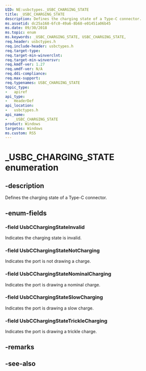 ```yaml
---
UID: NE:usbctypes._USBC_CHARGING_STATE
title: _USBC_CHARGING_STATE
description: Defines the charging state of a Type-C connector.
ms.assetid: dc25a168-6fc0-49a6-8b68-e01451a06b45
ms.date: 09/30/2018
ms.topic: enum
ms.keywords: _USBC_CHARGING_STATE, USBC_CHARGING_STATE, 
req.header: usbctypes.h
req.include-header: usbctypes.h
req.target-type:
req.target-min-winverclnt:
req.target-min-winversvr:
req.kmdf-ver: 1.27
req.umdf-ver: N/A
req.ddi-compliance:
req.max-support:
req.typenames: USBC_CHARGING_STATE
topic_type: 
-	apiref
api_type: 
-	HeaderDef
api_location: 
-	usbctypes.h
api_name: 
-	_USBC_CHARGING_STATE
product: Windows
targetos: Windows
ms.custom: RS5
---
```


# _USBC_CHARGING_STATE enumeration

## -description
Defines the charging state of a Type-C connector.

## -enum-fields

### -field UsbCChargingStateInvalid
Indicates the charging state is invalid. 
 
### -field UsbCChargingStateNotCharging 
Indicates the port is not drawing a charge. 

### -field UsbCChargingStateNominalCharging
Indicates the port is drawing a nominal charge. 

### -field UsbCChargingStateSlowCharging 
Indicates the port is drawing a slow charge. 

### -field UsbCChargingStateTrickleCharging 
Indicates the port is drawing a trickle charge.

## -remarks

## -see-also
